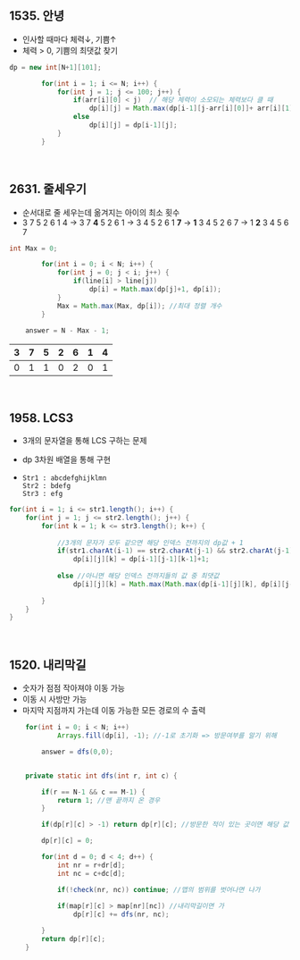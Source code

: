 ## 1535. 안녕

- 인사할 때마다 체력↓, 기쁨↑
- 체력 > 0, 기쁨의 최댓값 찾기

``` java
dp = new int[N+1][101];

		for(int i = 1; i <= N; i++) {
			for(int j = 1; j <= 100; j++) {
				if(arr[i][0] < j)  // 해당 체력이 소모되는 체력보다 클 때 
					dp[i][j] = Math.max(dp[i-1][j-arr[i][0]]+ arr[i][1], dp[i-1][j]);
				else
					dp[i][j] = dp[i-1][j];
			}
		}
```

</br>

## 2631. 줄세우기

- 순서대로 줄 세우는데 옮겨지는 아이의 최소 횟수
- 3 7 5 2 6 1 4 → 3 7 **4** 5 2 6 1 → 3 4 5 2 6 1 **7** → **1** 3 4 5 2 6 7 → 1 **2** 3 4 5 6 7

```java
int Max = 0;

		for(int i = 0; i < N; i++) {
			for(int j = 0; j < i; j++) {
				if(line[i] > line[j]) 
					dp[i] = Math.max(dp[j]+1, dp[i]);
			}
			Max = Math.max(Max, dp[i]); //최대 정렬 개수
		}
	
	answer = N - Max - 1;
```

| 3    | 7    | 5    | 2    | 6    | 1    | 4    |
| ---- | ---- | ---- | ---- | ---- | ---- | ---- |
| 0    | 1    | 1    | 0    | 2    | 0    | 1    |

</br>

## 1958. LCS3

- 3개의 문자열을 통해 LCS 구하는 문제

- dp 3차원 배열을 통해 구현

- ```
  Str1 : abcdefghijklmn
  Str2 : bdefg
  Str3 : efg
  ```

```java
for(int i = 1; i <= str1.length(); i++) {
    for(int j = 1; j <= str2.length(); j++) {
        for(int k = 1; k <= str3.length(); k++) {
            
            //3개의 문자가 모두 같으면 해당 인덱스 전까지의 dp값 + 1
            if(str1.charAt(i-1) == str2.charAt(j-1) && str2.charAt(j-1) == str3.charAt(k-1))
                dp[i][j][k] = dp[i-1][j-1][k-1]+1;
            
            else //아니면 해당 인덱스 전까지들의 값 중 최댓값
                dp[i][j][k] = Math.max(Math.max(dp[i-1][j][k], dp[i][j-1][k]),dp[i][j][k-1]);
			
        }
	}
}
```

</br>

## 1520. 내리막길

- 숫자가 점점 작아져야 이동 가능
- 이동 시 사방만 가능
- 마지막 지점까지 가는데 이동 가능한 모든 경로의 수 출력

``` java
	for(int i = 0; i < N; i++)
			Arrays.fill(dp[i], -1); //-1로 초기화 => 방문여부를 알기 위해

		answer = dfs(0,0);


	private static int dfs(int r, int c) {

		if(r == N-1 && c == M-1) {
			return 1; //맨 끝까지 온 경우
		}

		if(dp[r][c] > -1) return dp[r][c]; //방문한 적이 있는 곳이면 해당 값 리턴

		dp[r][c] = 0;

		for(int d = 0; d < 4; d++) {
			int nr = r+dr[d];
			int nc = c+dc[d];

			if(!check(nr, nc)) continue; //맵의 범위를 벗어나면 나가
			
            if(map[r][c] > map[nr][nc]) //내리막길이면 가
				dp[r][c] += dfs(nr, nc);

		}
		return dp[r][c];
	}
```

